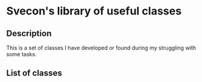 Svecon's library of useful classes
====================

Description
---------------------

This is a set of classes I have developed or found during my struggling with some tasks.

List of classes
-------------------
